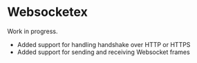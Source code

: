 # Websocketex

Work in progress.

* Added support for handling handshake over HTTP or HTTPS
* Added support for sending and receiving Websocket frames

<!--## Installation

If [available in Hex](https://hex.pm/docs/publish), the package can be installed
by adding `websocketex` to your list of dependencies in `mix.exs`:

```elixir
def deps do
  [
    {:websocketex, "~> 0.1.0"}
  ]
end
```

Documentation can be generated with [ExDoc](https://github.com/elixir-lang/ex_doc)
and published on [HexDocs](https://hexdocs.pm). Once published, the docs can
be found at [https://hexdocs.pm/websocketex](https://hexdocs.pm/websocketex). -->

